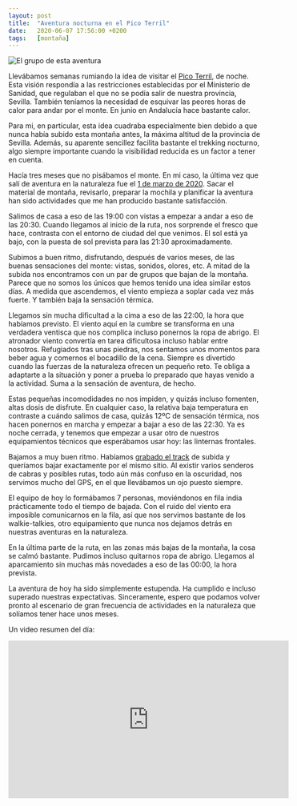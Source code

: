 ```yaml
---
layout: post
title:  "Aventura nocturna en el Pico Terril"
date:   2020-06-07 17:56:00 +0200
tags:	[montaña]
---
```


![El grupo de esta aventura][grupo]

Llevábamos semanas rumiando la idea de visitar el [Pico Terril][wiki_terril], de noche. Esta visión
respondía a las restricciones establecidas por el Ministerio de Sanidad, que regulaban el que no se
podía salir de nuestra provincia, Sevilla. También teníamos la necesidad de esquivar las peores
horas de calor para andar por el monte. En junio en Andalucía hace bastante calor.

Para mi, en particular, esta idea cuadraba especialmente bien debido a que nunca había subido esta
montaña antes, la máxima altitud de la provincia de Sevilla. Además, su aparente sencillez facilita
bastante el trekking nocturno, algo siempre importante cuando la visibilidad reducida es un factor
a tener en cuenta.

<!--more-->

Hacía tres meses que no pisábamos el monte. En mi caso, la última vez que salí de aventura en la
naturaleza fue el [1 de marzo de 2020][marzo]. Sacar el material de montaña, revisarlo, preparar
la mochila y planificar la aventura han sido actividades que me han producido bastante
satisfacción.

Salimos de casa a eso de las 19:00 con vistas a empezar a andar a eso de las 20:30. Cuando llegamos
al inicio de la ruta, nos sorprende el fresco que hace, contrasta con el entorno de ciudad del que
venimos. El sol está ya bajo, con la puesta de sol prevista para las 21:30 aproximadamente.

Subimos a buen ritmo, disfrutando, después de varios meses, de las buenas sensaciones del monte:
vistas, sonidos, olores, etc. A mitad de la subida nos encontramos con un par de grupos que bajan
de la montaña. Parece que no somos los únicos que hemos tenido una idea similar estos días.
A medida que ascendemos, el viento empieza a soplar cada vez más fuerte. Y también baja la
sensación térmica.

Llegamos sin mucha dificultad a la cima a eso de las 22:00, la hora que habíamos previsto. El
viento aquí en la cumbre se transforma en una verdadera ventisca que nos complica incluso ponernos
la ropa de abrigo. El atronador viento convertía en tarea dificultosa incluso hablar entre
nosotros. Refugiados tras unas piedras, nos sentamos unos momentos para beber agua y comernos el
bocadillo de la cena. Siempre es divertido cuando las fuerzas de la naturaleza ofrecen un pequeño
reto. Te obliga a adaptarte a la situación y poner a prueba lo preparado que hayas venido a la
actividad. Suma a la sensación de aventura, de hecho.

Estas pequeñas incomodidades no nos impiden, y quizás incluso fomenten, altas dosis de disfrute.
En cualquier caso, la relativa baja temperatura en contraste a cuándo salimos de casa, quizás
12ºC de sensación térmica, nos hacen ponernos en marcha y empezar a bajar a eso de las 22:30. 
Ya es noche cerrada, y tenemos que empezar a usar otro de nuestros equipamientos técnicos que
esperábamos usar hoy: las linternas frontales.

Bajamos a muy buen ritmo. Habíamos [grabado el track][track] de subida y queríamos bajar
exactamente por el mismo sitio. Al existir varios senderos de cabras y posibles rutas, todo aún más
confuso en la oscuridad, nos servimos mucho del GPS, en el que llevábamos un ojo puesto siempre.

El equipo de hoy lo formábamos 7 personas, moviéndonos en fila india prácticamente todo el tiempo
de bajada. Con el ruido del viento era imposible comunicarnos en la fila, así que nos servimos
bastante de los walkie-talkies, otro equipamiento que nunca nos dejamos detrás en nuestras
aventuras en la naturaleza.

En la última parte de la ruta, en las zonas más bajas de la montaña, la cosa se calmó bastante.
Pudimos incluso quitarnos ropa de abrigo. Llegamos al aparcamiento sin muchas más novedades a eso
de las 00:00, la hora prevista.

La aventura de hoy ha sido simplemente estupenda. Ha cumplido e incluso superado nuestras
expectativas. Sinceramente, espero que podamos volver pronto al escenario de gran frecuencia de
actividades en la naturaleza que solíamos tener hace unos meses.

Un video resumen del día:

<div class="iframeWrapper">
<iframe width="560" height="315"
	src="https://www.youtube-nocookie.com/embed/Ly8wBgkkjIA"
	frameborder="0"
	allow="accelerometer; autoplay; encrypted-media; gyroscope; picture-in-picture"
	allowfullscreen>
</iframe>
</div>
<br/>

[grupo]:	{{site.url}}/assets/20200607-terril-grupo.png
[marzo]:	{{site.url}}/2020/03/08/parauta.html
[wiki_terril]:	https://es.wikipedia.org/wiki/Pico_del_Terril
[track]:	https://es.wikiloc.com/rutas-senderismo/pico-terril-sierra-sur-de-sevilla-50645753
